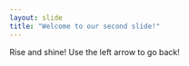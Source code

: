 ```yaml
---
layout: slide
title: "Welcome to our second slide!"
---
```

Rise and shine!
Use the left arrow to go back!
